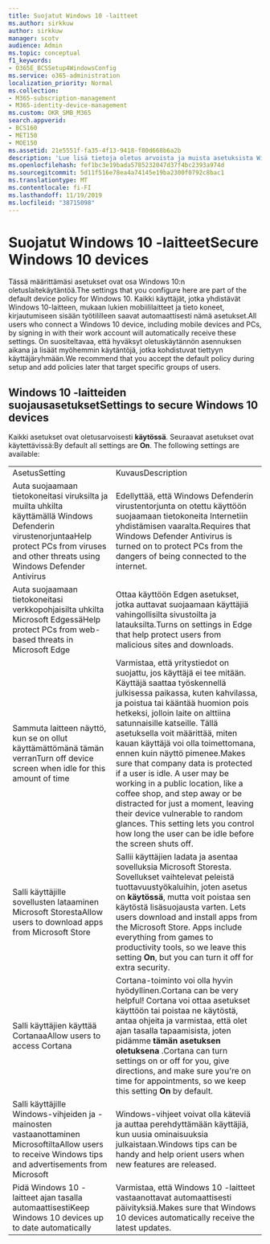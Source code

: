 ```yaml
---
title: Suojatut Windows 10 -laitteet
ms.author: sirkkuw
author: sirkkuw
manager: scotv
audience: Admin
ms.topic: conceptual
f1_keywords:
- O365E_BCSSetup4WindowsConfig
ms.service: o365-administration
localization_priority: Normal
ms.collection:
- M365-subscription-management
- M365-identity-device-management
ms.custom: OKR_SMB_M365
search.appverid:
- BCS160
- MET150
- MOE150
ms.assetid: 21e5551f-fa35-4f13-9418-f80d668b6a2b
description: 'Lue lisä tietoja oletus arvoista ja muista asetuksista Windows 10-laitteiden turvaamiseksi. '
ms.openlocfilehash: fef1bc3e19bada5785232047d37f4bc2393a974d
ms.sourcegitcommit: 5d11f516e78ea4a74145e19ba2300f0792c8bac1
ms.translationtype: MT
ms.contentlocale: fi-FI
ms.lasthandoff: 11/19/2019
ms.locfileid: "38715098"
---
```

# <a name="secure-windows-10-devices"></a><span data-ttu-id="272c2-103">Suojatut Windows 10 -laitteet</span><span class="sxs-lookup"><span data-stu-id="272c2-103">Secure Windows 10 devices</span></span>

<span data-ttu-id="272c2-104">Tässä määrittämäsi asetukset ovat osa Windows 10:n oletuslaitekäytäntöä.</span><span class="sxs-lookup"><span data-stu-id="272c2-104">The settings that you configure here are part of the default device policy for Windows 10.</span></span> <span data-ttu-id="272c2-105">Kaikki käyttäjät, jotka yhdistävät Windows 10-laitteen, mukaan lukien mobiililaitteet ja tieto koneet, kirjautumiseen sisään työtililleen saavat automaattisesti nämä asetukset.</span><span class="sxs-lookup"><span data-stu-id="272c2-105">All users who connect a Windows 10 device, including mobile devices and PCs, by signing in with their work account will automatically receive these settings.</span></span> <span data-ttu-id="272c2-106">On suositeltavaa, että hyväksyt oletuskäytännön asennuksen aikana ja lisäät myöhemmin käytäntöjä, jotka kohdistuvat tiettyyn käyttäjäryhmään.</span><span class="sxs-lookup"><span data-stu-id="272c2-106">We recommend that you accept the default policy during setup and add policies later that target specific groups of users.</span></span>
  
## <a name="settings-to-secure-windows-10-devices"></a><span data-ttu-id="272c2-107">Windows 10 -laitteiden suojausasetukset</span><span class="sxs-lookup"><span data-stu-id="272c2-107">Settings to secure Windows 10 devices</span></span>

<span data-ttu-id="272c2-p102">Kaikki asetukset ovat oletusarvoisesti **käytössä**. Seuraavat asetukset ovat käytettävissä:</span><span class="sxs-lookup"><span data-stu-id="272c2-p102">By default all settings are **On**. The following settings are available:</span></span>
  
|||
|:-----|:-----|
|<span data-ttu-id="272c2-110">Asetus</span><span class="sxs-lookup"><span data-stu-id="272c2-110">Setting</span></span>  <br/> |<span data-ttu-id="272c2-111">Kuvaus</span><span class="sxs-lookup"><span data-stu-id="272c2-111">Description</span></span>  <br/> |
|<span data-ttu-id="272c2-112">Auta suojaamaan tietokoneitasi viruksilta ja muilta uhkilta käyttämällä Windows Defenderin virustenorjuntaa</span><span class="sxs-lookup"><span data-stu-id="272c2-112">Help protect PCs from viruses and other threats using Windows Defender Antivirus</span></span>  <br/> |<span data-ttu-id="272c2-113">Edellyttää, että Windows Defenderin virustentorjunta on otettu käyttöön suojaamaan tietokoneita Internetiin yhdistämisen vaaralta.</span><span class="sxs-lookup"><span data-stu-id="272c2-113">Requires that Windows Defender Antivirus is turned on to protect PCs from the dangers of being connected to the internet.</span></span>  <br/> |
|<span data-ttu-id="272c2-114">Auta suojaamaan tietokoneitasi verkkopohjaisilta uhkilta Microsoft Edgessä</span><span class="sxs-lookup"><span data-stu-id="272c2-114">Help protect PCs from web-based threats in Microsoft Edge</span></span>  <br/> |<span data-ttu-id="272c2-115">Ottaa käyttöön Edgen asetukset, jotka auttavat suojaamaan käyttäjiä vahingollisilta sivustoilta ja latauksilta.</span><span class="sxs-lookup"><span data-stu-id="272c2-115">Turns on settings in Edge that help protect users from malicious sites and downloads.</span></span>  <br/> |
|<span data-ttu-id="272c2-116">Sammuta laitteen näyttö, kun se on ollut käyttämättömänä tämän verran</span><span class="sxs-lookup"><span data-stu-id="272c2-116">Turn off device screen when idle for this amount of time</span></span>  <br/> |<span data-ttu-id="272c2-p103">Varmistaa, että yritystiedot on suojattu, jos käyttäjä ei tee mitään. Käyttäjä saattaa työskennellä julkisessa paikassa, kuten kahvilassa, ja poistua tai kääntää huomion pois hetkeksi, jolloin laite on alttiina satunnaisille katseille. Tällä asetuksella voit määrittää, miten kauan käyttäjä voi olla toimettomana, ennen kuin näyttö pimenee.</span><span class="sxs-lookup"><span data-stu-id="272c2-p103">Makes sure that company data is protected if a user is idle. A user may be working in a public location, like a coffee shop, and step away or be distracted for just a moment, leaving their device vulnerable to random glances. This setting lets you control how long the user can be idle before the screen shuts off.</span></span>  <br/> |
|<span data-ttu-id="272c2-120">Salli käyttäjille sovellusten lataaminen Microsoft Storesta</span><span class="sxs-lookup"><span data-stu-id="272c2-120">Allow users to download apps from Microsoft Store</span></span>  <br/> |<span data-ttu-id="272c2-p104">Sallii käyttäjien ladata ja asentaa sovelluksia Microsoft Storesta. Sovellukset vaihtelevat peleistä tuottavuustyökaluihin, joten asetus on **käytössä**, mutta voit poistaa sen käytöstä lisäsuojausta varten.  </span><span class="sxs-lookup"><span data-stu-id="272c2-p104">Lets users download and install apps from the Microsoft Store. Apps include everything from games to productivity tools, so we leave this setting **On**, but you can turn it off for extra security.  </span></span><br/> |
|<span data-ttu-id="272c2-123">Salli käyttäjien käyttää Cortanaa</span><span class="sxs-lookup"><span data-stu-id="272c2-123">Allow users to access Cortana</span></span>  <br/> |<span data-ttu-id="272c2-124">Cortana-toiminto voi olla hyvin hyödyllinen.</span><span class="sxs-lookup"><span data-stu-id="272c2-124">Cortana can be very helpful!</span></span> <span data-ttu-id="272c2-125">Cortana voi ottaa asetukset käyttöön tai poistaa ne käytöstä, antaa ohjeita ja varmistaa, että olet ajan tasalla tapaamisista, joten pidämme **tämän asetuksen oletuksena** .</span><span class="sxs-lookup"><span data-stu-id="272c2-125">Cortana can turn settings on or off for you, give directions, and make sure you're on time for appointments, so we keep this setting **On** by default.</span></span>  <br/> |
|<span data-ttu-id="272c2-126">Salli käyttäjille Windows-vihjeiden ja -mainosten vastaanottaminen Microsoftilta</span><span class="sxs-lookup"><span data-stu-id="272c2-126">Allow users to receive Windows tips and advertisements from Microsoft</span></span>  <br/> |<span data-ttu-id="272c2-127">Windows-vihjeet voivat olla käteviä ja auttaa perehdyttämään käyttäjiä, kun uusia ominaisuuksia julkaistaan.</span><span class="sxs-lookup"><span data-stu-id="272c2-127">Windows tips can be handy and help orient users when new features are released.</span></span>  <br/> |
|<span data-ttu-id="272c2-128">Pidä Windows 10 -laitteet ajan tasalla automaattisesti</span><span class="sxs-lookup"><span data-stu-id="272c2-128">Keep Windows 10 devices up to date automatically</span></span>  <br/> |<span data-ttu-id="272c2-129">Varmistaa, että Windows 10 -laitteet vastaanottavat automaattisesti päivityksiä.</span><span class="sxs-lookup"><span data-stu-id="272c2-129">Makes sure that Windows 10 devices automatically receive the latest updates.</span></span>  <br/> |
   

